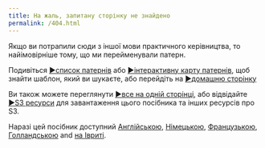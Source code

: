 ```yaml
---
title: На жаль, запитану сторінку не знайдено
permalink: /404.html
---
```


Якщо ви потрапили сюди з іншої мови практичного керівництва, то найімовірніше тому, що ми перейменували патерн.

Подивіться  [&#9654;список патернів](pattern-index.html) або  [&#9654;інтерактивну карту патернів](map.html), щоб знайти шаблон, який ви шукаєте, або перейдіть на  [&#9654;домашню сторінку](index.html)

Ви також можете переглянути [&#9654;все на одній сторінці](all.html), або відвідайте [&#9654;S3 ресурси](https://sociocracy30.org/resources) для завантаження цього посібника та інших ресурсів про S3.

Наразі цей посібник доступний [Англійською](https://patterns.sociocracy30.org), [Німецькою](https://patterns-de.sociocracy30.org), [Французькою](https://patterns-fr.sociocracy30.org), [Голландською](https://patterns-nl.sociocracy30.org) and [на Івриті](https://patterns-he.sociocracy30.org).
